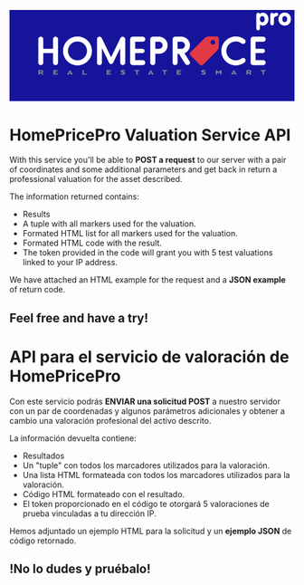 ![HomepricePro Logo](/images/hppro.svg)

# **HomePricePro** Valuation Service API

With this service you'll be able to **POST a request** to our server with a pair of coordinates and some additional parameters and get back in return a professional valuation for the asset described.

The information returned contains:

* Results
* A tuple with all markers used for the valuation.
* Formated HTML list for all markers used for the valuation.
* Formated HTML code with the result.
* The token provided in the code will grant you with 5 test valuations linked to your IP address.

We have attached an HTML example for the request and a **JSON example** of return code.

## Feel free and have a try!

# API para el servicio de valoración de **HomePricePro**

Con este servicio podrás **ENVIAR una solicitud POST** a nuestro servidor con un par de coordenadas y algunos parámetros adicionales y obtener a cambio una valoración profesional del activo descrito.

La información devuelta contiene:

* Resultados
* Un "tuple" con todos los marcadores utilizados para la valoración.
* Una lista HTML formateada con todos los marcadores utilizados para la valoración.
* Código HTML formateado con el resultado.
* El token proporcionado en el código te otorgará 5 valoraciones de prueba vinculadas a tu dirección IP.

Hemos adjuntado un ejemplo HTML para la solicitud y un **ejemplo JSON** de código retornado.

## !No lo dudes y pruébalo!